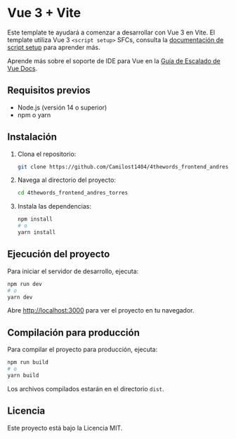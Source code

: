 # Vue 3 + Vite

Este template te ayudará a comenzar a desarrollar con Vue 3 en Vite. El template utiliza Vue 3 `<script setup>` SFCs, consulta la [documentación de script setup](https://v3.vuejs.org/api/sfc-script-setup.html#sfc-script-setup) para aprender más.

Aprende más sobre el soporte de IDE para Vue en la [Guía de Escalado de Vue Docs](https://vuejs.org/guide/scaling-up/tooling.html#ide-support).

## Requisitos previos

- Node.js (versión 14 o superior)
- npm o yarn

## Instalación

1. Clona el repositorio:
    ```sh
    git clone https://github.com/Camilost1404/4thewords_frontend_andres_torres.git
    ```
2. Navega al directorio del proyecto:
    ```sh
    cd 4thewords_frontend_andres_torres
    ```
3. Instala las dependencias:
    ```sh
    npm install
    # o
    yarn install
    ```

## Ejecución del proyecto

Para iniciar el servidor de desarrollo, ejecuta:
```sh
npm run dev
# o
yarn dev
```

Abre [http://localhost:3000](http://localhost:3000) para ver el proyecto en tu navegador.

## Compilación para producción

Para compilar el proyecto para producción, ejecuta:
```sh
npm run build
# o
yarn build
```

Los archivos compilados estarán en el directorio `dist`.

## Licencia

Este proyecto está bajo la Licencia MIT.
